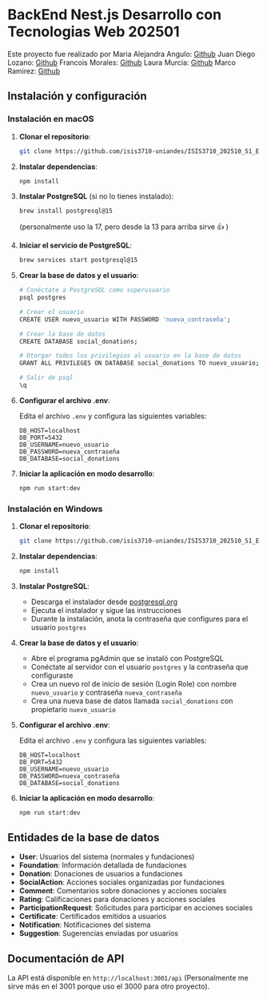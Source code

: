 # BackEnd Nest.js Desarrollo con Tecnologias Web 202501
Este proyecto fue realizado por 
Maria Alejandra Angulo: [Github](https://github.com/marialeang2)
Juan Diego Lozano: [Github](https://github.com/juanlozano3)
Francois Morales: [Github](https://github.com/francoismorales)
Laura Murcia: [Github](https://github.com/lauram354)
Marco Ramirez: [Github](https://github.com/LilMark0o)

## Instalación y configuración

### Instalación en macOS

1. **Clonar el repositorio**:

   ```bash
   git clone https://github.com/isis3710-uniandes/ISIS3710_202510_S1_E2_Back
   ```

2. **Instalar dependencias**:

   ```bash
   npm install
   ```

3. **Instalar PostgreSQL** (si no lo tienes instalado):

   ```bash
   brew install postgresql@15
   ```

   (personalmente uso la 17, pero desde la 13 para arriba sirve 👍 )

4. **Iniciar el servicio de PostgreSQL**:

   ```bash
   brew services start postgresql@15
   ```

5. **Crear la base de datos y el usuario**:

   ```bash
   # Conéctate a PostgreSQL como superusuario
   psql postgres

   # Crear el usuario
   CREATE USER nuevo_usuario WITH PASSWORD 'nueva_contraseña';

   # Crear la base de datos
   CREATE DATABASE social_donations;

   # Otorgar todos los privilegios al usuario en la base de datos
   GRANT ALL PRIVILEGES ON DATABASE social_donations TO nuevo_usuario;

   # Salir de psql
   \q
   ```

6. **Configurar el archivo .env**:

   Edita el archivo `.env` y configura las siguientes variables:

   ```
   DB_HOST=localhost
   DB_PORT=5432
   DB_USERNAME=nuevo_usuario
   DB_PASSWORD=nueva_contraseña
   DB_DATABASE=social_donations
   ```

7. **Iniciar la aplicación en modo desarrollo**:
   ```bash
   npm run start:dev
   ```

### Instalación en Windows

1. **Clonar el repositorio**:

   ```bash
   git clone https://github.com/isis3710-uniandes/ISIS3710_202510_S1_E2_Back
   ```

2. **Instalar dependencias**:

   ```bash
   npm install
   ```

3. **Instalar PostgreSQL**:

   - Descarga el instalador desde [postgresql.org](https://www.postgresql.org/download/windows/)
   - Ejecuta el instalador y sigue las instrucciones
   - Durante la instalación, anota la contraseña que configures para el usuario `postgres`

4. **Crear la base de datos y el usuario**:

   - Abre el programa pgAdmin que se instaló con PostgreSQL
   - Conéctate al servidor con el usuario `postgres` y la contraseña que configuraste
   - Crea un nuevo rol de inicio de sesión (Login Role) con nombre `nuevo_usuario` y contraseña `nueva_contraseña`
   - Crea una nueva base de datos llamada `social_donations` con propietario `nuevo_usuario`

5. **Configurar el archivo .env**:

   Edita el archivo `.env` y configura las siguientes variables:

   ```
   DB_HOST=localhost
   DB_PORT=5432
   DB_USERNAME=nuevo_usuario
   DB_PASSWORD=nueva_contraseña
   DB_DATABASE=social_donations
   ```

6. **Iniciar la aplicación en modo desarrollo**:
   ```bash
   npm run start:dev
   ```

## Entidades de la base de datos

- **User**: Usuarios del sistema (normales y fundaciones)
- **Foundation**: Información detallada de fundaciones
- **Donation**: Donaciones de usuarios a fundaciones
- **SocialAction**: Acciones sociales organizadas por fundaciones
- **Comment**: Comentarios sobre donaciones y acciones sociales
- **Rating**: Calificaciones para donaciones y acciones sociales
- **ParticipationRequest**: Solicitudes para participar en acciones sociales
- **Certificate**: Certificados emitidos a usuarios
- **Notification**: Notificaciones del sistema
- **Suggestion**: Sugerencias enviadas por usuarios

## Documentación de API

La API está disponible en `http://localhost:3001/api` (Personalmente me sirve más en el 3001 porque uso el 3000 para otro proyecto).
